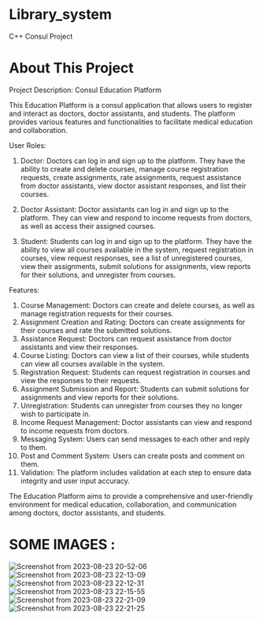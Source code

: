 # Library_system
C++ Consul Project
# About This Project 
Project Description: Consul Education Platform

This Education Platform is a consul application that allows users to register and interact as doctors, doctor assistants, and students.
The platform provides various features and functionalities to facilitate medical education and collaboration. 

User Roles:
1. Doctor: Doctors can log in and sign up to the platform. They have the ability to create and delete courses, manage course registration requests, create assignments, rate assignments, request assistance from doctor assistants, view doctor assistant responses, and list their courses.

2. Doctor Assistant: Doctor assistants can log in and sign up to the platform. They can view and respond to income requests from doctors, as well as access their assigned courses.

3. Student: Students can log in and sign up to the platform. They have the ability to view all courses available in the system, request registration in courses, view request responses, see a list of unregistered courses, view their assignments, submit solutions for assignments, view reports for their solutions, and unregister from courses.

Features:
1. Course Management: Doctors can create and delete courses, as well as manage registration requests for their courses.
2. Assignment Creation and Rating: Doctors can create assignments for their courses and rate the submitted solutions.
3. Assistance Request: Doctors can request assistance from doctor assistants and view their responses.
4. Course Listing: Doctors can view a list of their courses, while students can view all courses available in the system.
5. Registration Request: Students can request registration in courses and view the responses to their requests.
6. Assignment Submission and Report: Students can submit solutions for assignments and view reports for their solutions.
7. Unregistration: Students can unregister from courses they no longer wish to participate in.
8. Income Request Management: Doctor assistants can view and respond to income requests from doctors.
9. Messaging System: Users can send messages to each other and reply to them.
10. Post and Comment System: Users can create posts and comment on them.
11. Validation: The platform includes validation at each step to ensure data integrity and user input accuracy.

The Education Platform aims to provide a comprehensive and user-friendly environment for medical education, collaboration, and communication among doctors, doctor assistants, and students.

# SOME IMAGES :
![Screenshot from 2023-08-23 20-52-06](https://github.com/AbdAlhadi1/Library_system/assets/120032556/e65ca2be-304e-4616-9ac6-a9e0255c5e2f)
![Screenshot from 2023-08-23 22-13-09](https://github.com/AbdAlhadi1/Library_system/assets/120032556/6f48c06c-617a-406f-82ac-c457bb9b99ff)
![Screenshot from 2023-08-23 22-12-31](https://github.com/AbdAlhadi1/Library_system/assets/120032556/c915c451-052e-42cf-98ae-e96638e8477b)
![Screenshot from 2023-08-23 22-15-55](https://github.com/AbdAlhadi1/Library_system/assets/120032556/d102a715-ca31-4184-bc73-701f2bdfb459)
![Screenshot from 2023-08-23 22-21-09](https://github.com/AbdAlhadi1/Library_system/assets/120032556/17773433-3a3b-4d63-80c2-ac6502fe379d)
![Screenshot from 2023-08-23 22-21-25](https://github.com/AbdAlhadi1/Library_system/assets/120032556/4f19f9c5-eae9-41d7-ab71-9ab8c951b1ca)
